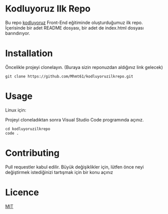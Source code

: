 # Kodluyoruz Ilk Repo

Bu repo [kodluyoruz](https://kodluyoruz.org/) Front-End eğitiminde oluşturduğumuz ilk repo. İçerisinde bir adet README dosyası, bir adet de index.html dosyası barındırıyor.

# Installation

Öncelikle projeyi clonelayın. (Buraya sizin reponuzdan aldığınız link gelecek)

``git clone https://github.com/Mhmt61/kodluyoruzilkrepo.git``

# Usage

Linux için:

Projeyi cloneladıktan sonra Visual Studio Code programında açınız.  

```
cd kodluyoruzilkrepo
code .
```

# Contributing

Pull requestler kabul edilir. Büyük değişiklikler için, lütfen önce neyi değiştirmek istediğinizi tartışmak için bir konu açınız

# Licence

[MIT](https://choosealicense.com/licenses/mit/)
